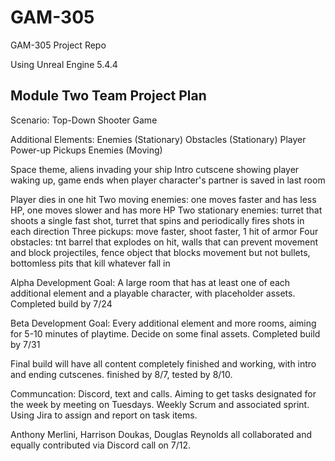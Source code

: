 # GAM-305
GAM-305 Project Repo

Using Unreal Engine 5.4.4

## Module Two Team Project Plan
Scenario:
Top-Down Shooter Game

Additional Elements:
Enemies (Stationary)
Obstacles (Stationary)
Player Power-up Pickups
Enemies (Moving)

Space theme, aliens invading your ship
Intro cutscene showing player waking up, game ends when player character's partner is saved in last room

Player dies in one hit
Two moving enemies: one moves faster and has less HP, one moves slower and has more HP
Two stationary enemies: turret that shoots a single fast shot, turret that spins and periodically fires shots in each direction
Three pickups: move faster, shoot faster, 1 hit of armor
Four obstacles: tnt barrel that explodes on hit, walls that can prevent movement and block projectiles, fence object that blocks movement but not bullets, bottomless pits that kill whatever fall in

Alpha Development Goal:
A large room that has at least one of each additional element and a playable character, with placeholder assets. Completed build by 7/24

Beta Development Goal:
Every additional element and more rooms, aiming for 5-10 minutes of playtime. Decide on some final assets. Completed build by 7/31

Final build will have all content completely finished and working, with intro and ending cutscenes. finished by 8/7, tested by 8/10.

Communcation:
Discord, text and calls. Aiming to get tasks designated for the week by meeting on Tuesdays. Weekly Scrum and associated sprint.
Using Jira to assign and report on task items.



Anthony Merlini, Harrison Doukas, Douglas Reynolds all collaborated and equally contributed via Discord call on 7/12.
